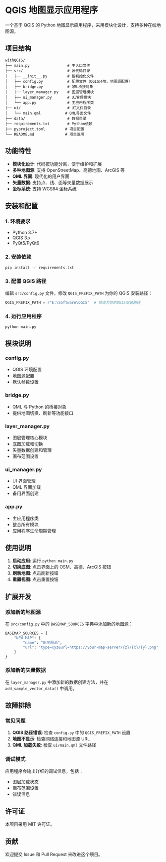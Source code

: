 # QGIS 地图显示应用程序

一个基于 QGIS 的 Python 地图显示应用程序，采用模块化设计，支持多种在线地图源。

## 项目结构

```
withQGIS/
├── main.py                 # 主入口文件
├── src/                    # 源代码目录
│   ├── __init__.py         # 包初始化文件
│   ├── config.py           # 配置文件（QGIS环境、地图源配置）
│   ├── bridge.py           # QML桥接对象
│   ├── layer_manager.py    # 图层管理模块
│   ├── ui_manager.py       # UI管理模块
│   └── app.py              # 主应用程序类
├── ui/                     # UI文件目录
│   └── main.qml           # QML界面文件
├── data/                   # 数据目录
├── requirements.txt        # Python依赖
├── pyproject.toml         # 项目配置
└── README.md              # 项目说明
```

## 功能特性

- **模块化设计**: 代码按功能分离，便于维护和扩展
- **多种地图源**: 支持 OpenStreetMap、高德地图、ArcGIS 等
- **QML 界面**: 现代化的用户界面
- **矢量数据**: 支持点、线、面等矢量数据展示
- **坐标系统**: 支持 WGS84 坐标系统

## 安装和配置

### 1. 环境要求

- Python 3.7+
- QGIS 3.x
- PyQt5/PyQt6

### 2. 安装依赖

```bash
pip install -r requirements.txt
```

### 3. 配置 QGIS 路径

编辑 `src/config.py` 文件，修改 `QGIS_PREFIX_PATH` 为你的 QGIS 安装路径：

```python
QGIS_PREFIX_PATH = r"E:\Software\QGIS"  # 修改为你的QGIS安装路径
```

### 4. 运行应用程序

```bash
python main.py
```

## 模块说明

### config.py

- QGIS 环境配置
- 地图源配置
- 默认参数设置

### bridge.py

- QML 与 Python 的桥接对象
- 提供地图切换、刷新等功能接口

### layer_manager.py

- 图层管理核心模块
- 底图加载和切换
- 矢量数据创建和管理
- 画布范围设置

### ui_manager.py

- UI 界面管理
- QML 界面加载
- 备用界面创建

### app.py

- 主应用程序类
- 整合所有模块
- 应用程序生命周期管理

## 使用说明

1. **启动应用**: 运行 `python main.py`
2. **切换底图**: 点击界面上的 OSM、高德、ArcGIS 按钮
3. **刷新地图**: 点击刷新按钮
4. **重置视图**: 点击重置按钮

## 扩展开发

### 添加新的地图源

在 `src/config.py` 中的 `BASEMAP_SOURCES` 字典中添加新的地图源：

```python
BASEMAP_SOURCES = {
    "NEW_MAP": {
        "name": "新地图源",
        "url": "type=xyz&url=https://your-map-server/{z}/{x}/{y}.png"
    }
}
```

### 添加新的矢量数据

在 `layer_manager.py` 中添加新的数据创建方法，并在 `add_sample_vector_data()` 中调用。

## 故障排除

### 常见问题

1. **QGIS 路径错误**: 检查 `config.py` 中的 `QGIS_PREFIX_PATH` 设置
2. **地图不显示**: 检查网络连接和地图源 URL
3. **QML 加载失败**: 检查 `ui/main.qml` 文件路径

### 调试模式

应用程序会输出详细的调试信息，包括：

- 图层加载状态
- 画布范围设置
- 错误信息

## 许可证

本项目采用 MIT 许可证。

## 贡献

欢迎提交 Issue 和 Pull Request 来改进这个项目。
